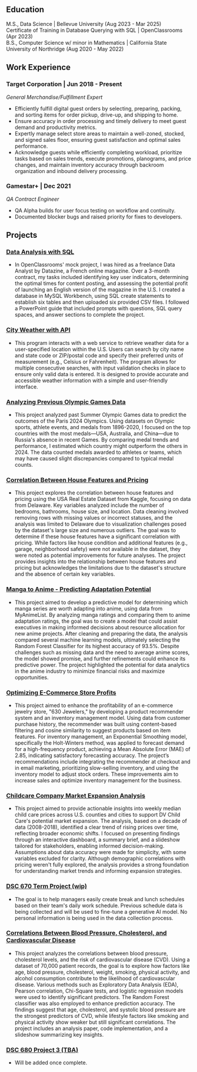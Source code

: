 ## Education

M.S., Data Science | Bellevue University (Aug 2023 - Mar 2025)<br>
Certificate of Training in Database Querying with SQL | OpenClassrooms (Apr 2023)<br>
B.S., Computer Science w/ minor in Mathematics | California State University of Northridge (Aug 2020 - May 2022)<br>

## Work Experience

### Target Corporation | Jun 2018 - Present
*General Merchandise/Fulfillment Expert*
- Efficiently fulfill digital guest orders by selecting, preparing, packing, and sorting items for order pickup, drive-up, and shipping to home.
- Ensure accuracy in order processing and timely delivery to meet guest demand and productivity metrics.
- Expertly manage select store areas to maintain a well-zoned, stocked, and signed sales floor, ensuring guest satisfaction and optimal sales performance.
- Acknowledge guests while efficiently completing workload, prioritize tasks based on sales trends, execute promotions, planograms, and price changes, and maintain inventory accuracy through backroom organization and inbound delivery processing.

### Gamestar+ | Dec 2021
*QA Contract Engineer*
- QA Alpha builds for user focus testing on workflow and continuity.
- Documented blocker bugs and raised priority for fixes to developers.

## Projects

### [Data Analysis with SQL](https://github.com/Oc18a/Nathanael-Ochoa-Project-Portfolio/tree/main/Data%20Analysis%20with%20SQL)
- In OpenClassrooms' mock project, I was hired as a freelance Data Analyst by Datazine, a French online magazine. Over a 3-month contract, my tasks included identifying key user indicators, determining the optimal times for content posting, and assessing the potential profit of launching an English version of the magazine in the U.S. I created a database in MySQL Workbench, using SQL create statements to establish six tables and then uploaded six provided CSV files. I followed a PowerPoint guide that included prompts with questions, SQL query spaces, and answer sections to complete the project.

### [City Weather with API](https://github.com/Oc18a/Nathanael-Ochoa-Project-Portfolio/tree/main/City%20Weather%20with%20API)
- This program interacts with a web service to retrieve weather data for a user-specified location within the U.S. Users can search by city name and state code or ZIP/postal code and specify their preferred units of measurement (e.g., Celsius or Fahrenheit). The program allows for multiple consecutive searches, with input validation checks in place to ensure only valid data is entered. It is designed to provide accurate and accessible weather information with a simple and user-friendly interface.

### [Analyzing Previous Olympic Games Data](https://github.com/Oc18a/Nathanael-Ochoa-Portfolio.github.io/tree/main/Analyzing%20Previous%20Olympic%20Games%20Data)
- This project analyzed past Summer Olympic Games data to predict the outcomes of the Paris 2024 Olympics. Using datasets on Olympic sports, athlete events, and medals from 1896-2020, I focused on the top countries with the most medals—USA, Australia, and China—due to Russia's absence in recent Games. By comparing medal trends and performance, I estimated which country might outperform the others in 2024. The data counted medals awarded to athletes or teams, which may have caused slight discrepancies compared to typical medal counts.

### [Correlation Between House Features and Pricing]()
- This project explores the correlation between house features and pricing using the USA Real Estate Dataset from Kaggle, focusing on data from Delaware. Key variables analyzed include the number of bedrooms, bathrooms, house size, and location. Data cleaning involved removing rows with missing values or incorrect statuses, and the analysis was limited to Delaware due to visualization challenges posed by the dataset's large size and numerous outliers. The goal was to determine if these house features have a significant correlation with pricing. While factors like house condition and additional features (e.g., garage, neighborhood safety) were not available in the dataset, they were noted as potential improvements for future analyses. The project provides insights into the relationship between house features and pricing but acknowledges the limitations due to the dataset's structure and the absence of certain key variables.

### [Manga to Anime - Predicting Adaptation Potential](https://github.com/Oc18a/Nathanael-Ochoa-Project-Portfolio/tree/main/Manga%20to%20Anime%20-%20Predicting%20Adaptation%20Potential)
- This project aimed to develop a predictive model for determining which manga series are worth adapting into anime, using data from MyAnimeList. By analyzing manga ratings and comparing them to anime adaptation ratings, the goal was to create a model that could assist executives in making informed decisions about resource allocation for new anime projects. After cleaning and preparing the data, the analysis compared several machine learning models, ultimately selecting the Random Forest Classifier for its highest accuracy of 93.5%. Despite challenges such as missing data and the need to average anime scores, the model showed promise, and further refinements could enhance its predictive power. The project highlighted the potential for data analytics in the anime industry to minimize financial risks and maximize opportunities.

### [Optimizing E-Commerce Store Profits](https://github.com/Oc18a/Nathanael-Ochoa-Project-Portfolio/tree/main/Optimizing%20E-Commerce%20Store%20Profits)
- This project aimed to enhance the profitability of an e-commerce jewelry store, "630 Jewelers," by developing a product recommender system and an inventory management model. Using data from customer purchase history, the recommender was built using content-based filtering and cosine similarity to suggest products based on item features. For inventory management, an Exponential Smoothing model, specifically the Holt-Winters method, was applied to forecast demand for a high-frequency product, achieving a Mean Absolute Error (MAE) of 2.85, indicating satisfactory forecasting accuracy. The project’s recommendations include integrating the recommender at checkout and in email marketing, prioritizing slow-selling inventory, and using the inventory model to adjust stock orders. These improvements aim to increase sales and optimize inventory management for the business.

### [Childcare Company Market Expansion Analysis](https://github.com/Oc18a/Nathanael-Ochoa-Project-Portfolio/tree/main/Childcare%20Company%20Market%20Expansion%20Analysis)
- This project aimed to provide actionable insights into weekly median child care prices across U.S. counties and cities to support DV Child Care's potential market expansion. The analysis, based on a decade of data (2008-2018), identified a clear trend of rising prices over time, reflecting broader economic shifts. I focused on presenting findings through an interactive dashboard, a summary brief, and a slideshow tailored for stakeholders, enabling informed decision-making. Assumptions about data accuracy were made for simplicity, with some variables excluded for clarity. Although demographic correlations with pricing weren't fully explored, the analysis provides a strong foundation for understanding market trends and informing expansion strategies.

### [DSC 670 Term Project (wip)]()
- The goal is to help managers easily create break and lunch schedules based on their team's daily work schedule. Previous schedule data is being collected and will be used to fine-tune a generative AI model. No personal information is being used in the data collection process.

### [Correlations Between Blood Pressure, Cholesterol, and Cardiovascular Disease](https://github.com/Oc18a/Nathanael-Ochoa-Project-Portfolio/tree/main/Correlations%20Between%20Blood%20Pressure%2C%20Cholesterol%2C%20and%20Cardiovascular%20Disease)
- This project analyzes the correlations between blood pressure, cholesterol levels, and the risk of cardiovascular disease (CVD). Using a dataset of 70,000 patient records, the goal is to explore how factors like age, blood pressure, cholesterol, weight, smoking, physical activity, and alcohol consumption contribute to the likelihood of cardiovascular disease. Various methods such as Exploratory Data Analysis (EDA), Pearson correlation, Chi-Square tests, and logistic regression models were used to identify significant predictors. The Random Forest classifier was also employed to enhance prediction accuracy. The findings suggest that age, cholesterol, and systolic blood pressure are the strongest predictors of CVD, while lifestyle factors like smoking and physical activity show weaker but still significant correlations. The project includes an analysis paper, code implementation, and a slideshow summarizing key insights.

### [DSC 680 Project 3 (TBA)]()
- Will be added once complete.
